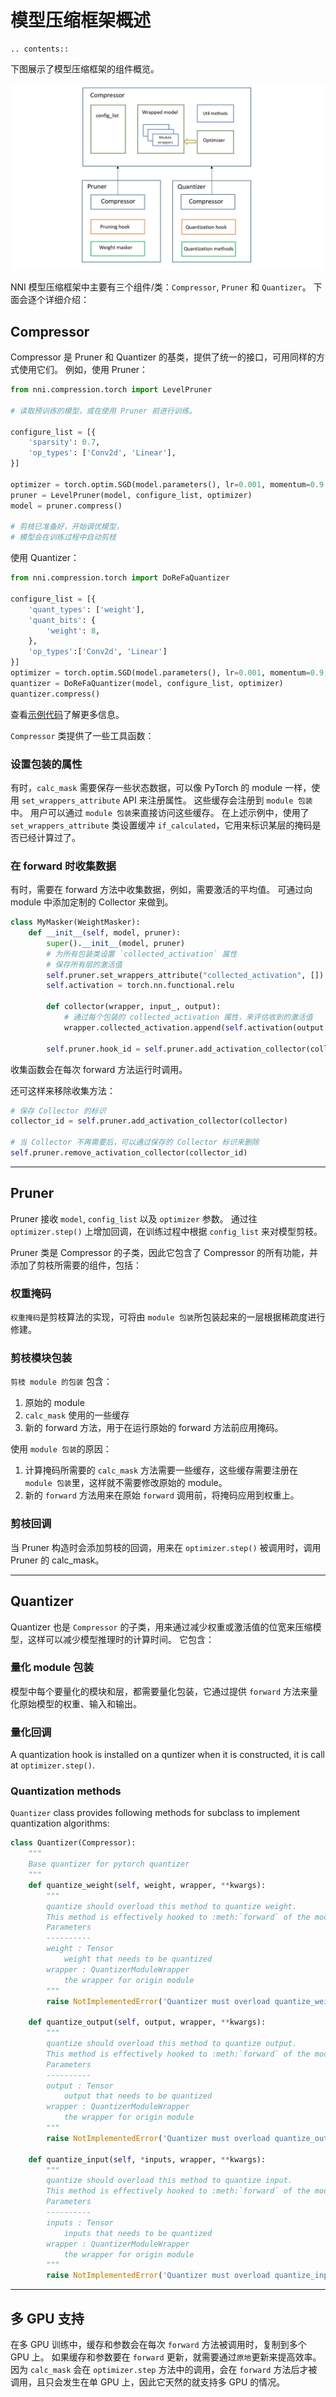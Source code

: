 # 模型压缩框架概述

```eval_rst
.. contents::
```

下图展示了模型压缩框架的组件概览。

![](../../img/compressor_framework.jpg)

NNI 模型压缩框架中主要有三个组件/类：`Compressor`, `Pruner` 和 `Quantizer`。 下面会逐个详细介绍：

## Compressor

Compressor 是 Pruner 和 Quantizer 的基类，提供了统一的接口，可用同样的方式使用它们。 例如，使用 Pruner：

```python
from nni.compression.torch import LevelPruner

# 读取预训练的模型，或在使用 Pruner 前进行训练。

configure_list = [{
    'sparsity': 0.7,
    'op_types': ['Conv2d', 'Linear'],
}]

optimizer = torch.optim.SGD(model.parameters(), lr=0.001, momentum=0.9, weight_decay=1e-4)
pruner = LevelPruner(model, configure_list, optimizer)
model = pruner.compress()

# 剪枝已准备好，开始调优模型，
# 模型会在训练过程中自动剪枝
```

使用 Quantizer：
```python
from nni.compression.torch import DoReFaQuantizer

configure_list = [{
    'quant_types': ['weight'],
    'quant_bits': {
        'weight': 8,
    },
    'op_types':['Conv2d', 'Linear']
}]
optimizer = torch.optim.SGD(model.parameters(), lr=0.001, momentum=0.9, weight_decay=1e-4)
quantizer = DoReFaQuantizer(model, configure_list, optimizer)
quantizer.compress()

```
查看[示例代码](https://github.com/microsoft/nni/tree/master/examples/model_compress)了解更多信息。

`Compressor` 类提供了一些工具函数：

### 设置包装的属性

有时，`calc_mask` 需要保存一些状态数据，可以像 PyTorch 的 module 一样，使用 `set_wrappers_attribute` API 来注册属性。 这些缓存会注册到 `module 包装`中。 用户可以通过 `module 包装`来直接访问这些缓存。 在上述示例中，使用了 `set_wrappers_attribute` 类设置缓冲 `if_calculated`，它用来标识某层的掩码是否已经计算过了。

### 在 forward 时收集数据

有时，需要在 forward 方法中收集数据，例如，需要激活的平均值。 可通过向 module 中添加定制的 Collector 来做到。

```python
class MyMasker(WeightMasker):
    def __init__(self, model, pruner):
        super().__init__(model, pruner)
        # 为所有包装类设置 `collected_activation` 属性
        # 保存所有层的激活值
        self.pruner.set_wrappers_attribute("collected_activation", [])
        self.activation = torch.nn.functional.relu

        def collector(wrapper, input_, output):
            # 通过每个包装的 collected_activation 属性，来评估收到的激活值
            wrapper.collected_activation.append(self.activation(output.detach().cpu()))

        self.pruner.hook_id = self.pruner.add_activation_collector(collector)
```

收集函数会在每次 forward 方法运行时调用。

还可这样来移除收集方法：

```python
# 保存 Collector 的标识
collector_id = self.pruner.add_activation_collector(collector)

# 当 Collector 不再需要后，可以通过保存的 Collector 标识来删除
self.pruner.remove_activation_collector(collector_id)
```

***

## Pruner

Pruner 接收 `model`, `config_list` 以及 `optimizer` 参数。 通过往 `optimizer.step()` 上增加回调，在训练过程中根据 `config_list` 来对模型剪枝。

Pruner 类是 Compressor 的子类，因此它包含了 Compressor 的所有功能，并添加了剪枝所需要的组件，包括：

### 权重掩码

`权重掩码`是剪枝算法的实现，可将由 `module 包装`所包装起来的一层根据稀疏度进行修建。

### 剪枝模块包装

`剪枝 module 的包装` 包含：

1. 原始的 module
2. `calc_mask` 使用的一些缓存
3. 新的 forward 方法，用于在运行原始的 forward 方法前应用掩码。

使用 `module 包装`的原因：

1. 计算掩码所需要的 `calc_mask` 方法需要一些缓存，这些缓存需要注册在 `module 包装`里，这样就不需要修改原始的 module。
2. 新的 `forward` 方法用来在原始 `forward` 调用前，将掩码应用到权重上。

### 剪枝回调

当 Pruner 构造时会添加剪枝的回调，用来在 `optimizer.step()` 被调用时，调用 Pruner 的 calc_mask。


***

## Quantizer

Quantizer 也是 `Compressor` 的子类，用来通过减少权重或激活值的位宽来压缩模型，这样可以减少模型推理时的计算时间。 它包含：

### 量化 module 包装

模型中每个要量化的模块和层，都需要量化包装，它通过提供 `forward` 方法来量化原始模型的权重、输入和输出。

### 量化回调

A quantization hook is installed on a quntizer when it is constructed, it is call at `optimizer.step()`.

### Quantization methods

`Quantizer` class provides following methods for subclass to implement quantization algorithms:

```python
class Quantizer(Compressor):
    """
    Base quantizer for pytorch quantizer
    """
    def quantize_weight(self, weight, wrapper, **kwargs):
        """
        quantize should overload this method to quantize weight.
        This method is effectively hooked to :meth:`forward` of the model.
        Parameters
        ----------
        weight : Tensor
            weight that needs to be quantized
        wrapper : QuantizerModuleWrapper
            the wrapper for origin module
        """
        raise NotImplementedError('Quantizer must overload quantize_weight()')

    def quantize_output(self, output, wrapper, **kwargs):
        """
        quantize should overload this method to quantize output.
        This method is effectively hooked to :meth:`forward` of the model.
        Parameters
        ----------
        output : Tensor
            output that needs to be quantized
        wrapper : QuantizerModuleWrapper
            the wrapper for origin module
        """
        raise NotImplementedError('Quantizer must overload quantize_output()')

    def quantize_input(self, *inputs, wrapper, **kwargs):
        """
        quantize should overload this method to quantize input.
        This method is effectively hooked to :meth:`forward` of the model.
        Parameters
        ----------
        inputs : Tensor
            inputs that needs to be quantized
        wrapper : QuantizerModuleWrapper
            the wrapper for origin module
        """
        raise NotImplementedError('Quantizer must overload quantize_input()')

```

***

## 多 GPU 支持

在多 GPU 训练中，缓存和参数会在每次 `forward` 方法被调用时，复制到多个 GPU 上。 如果缓存和参数要在 `forward` 更新，就需要通过`原地`更新来提高效率。 因为 `calc_mask` 会在 `optimizer.step` 方法中的调用，会在 `forward` 方法后才被调用，且只会发生在单 GPU 上，因此它天然的就支持多 GPU 的情况。


